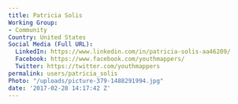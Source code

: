```yaml
---
title: Patricia Solis
Working Group:
- Community
Country: United States
Social Media (Full URL):
  LinkedIn: https://www.linkedin.com/in/patricia-solis-aa46209/
  Facebook: https://www.facebook.com/youthmappers/
  Twitter: https://twitter.com/youthmappers
permalink: users/patricia_solis
Photo: "/uploads/picture-379-1488291994.jpg"
date: '2017-02-28 14:17:42 Z'
---
```


